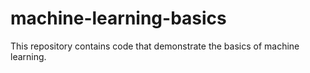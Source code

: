 # machine-learning-basics
This repository contains code that demonstrate the basics of machine learning.
